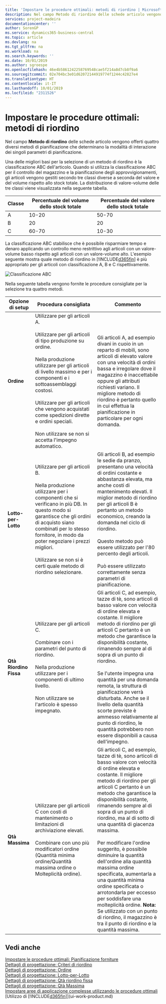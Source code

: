 ```yaml
---
title: 'Impostare le procedure ottimali: metodi di riordino | Microsoft Docs'
description: Nel campo Metodo di riordino delle schede articolo vengono offerti quattro diversi metodi di pianificazione che determinano la modalità di interazione dei singoli parametri di pianificazione.
services: project-madeira
documentationcenter: ''
author: SorenGP
ms.service: dynamics365-business-central
ms.topic: article
ms.devlang: na
ms.tgt_pltfrm: na
ms.workload: na
ms.search.keywords: ''
ms.date: 10/01/2019
ms.author: sgroespe
ms.openlocfilehash: 46e4b5861242258769548cae5f214a8d7cb8f9a6
ms.sourcegitcommit: 02e704bc3e01d62072144919774f1244c42827e4
ms.translationtype: HT
ms.contentlocale: it-IT
ms.lasthandoff: 10/01/2019
ms.locfileid: "2311526"
---
```

# <a name="setup-best-practices-reordering-policies"></a>Impostare le procedure ottimali: metodi di riordino
Nel campo **Metodo di riordino** delle schede articolo vengono offerti quattro diversi metodi di pianificazione che determinano la modalità di interazione dei singoli parametri di pianificazione.  

Una delle migliori basi per la selezione di un metodo di riordino è la classificazione ABC dell'articolo. Quando si utilizza la classificazione ABC per il controllo del magazzino e la pianificazione degli approvvigionamenti, gli articoli vengono gestiti secondo tre classi diverse a seconda del valore e del volume rispetto allo stock totale. La distribuzione di valore-volume delle tre classi viene visualizzata nella seguente tabella.

|Classe|Percentuale del volume dello stock totale|Percentuale del valore dello stock totale|
|-----|-----------------------------|----------------------------|
|A|10-20|50-70|
|B|20|20|
|C|60-70|10-30|

La classificazione ABC stabilisce che è possibile risparmiare tempo e denaro applicando un controllo meno restrittivo agli articoli con un valore-volume basso rispetto agli articoli con un valore-volume alto. L'esempio seguente mostra quale metodo di riordino in [!INCLUDE[d365fin](includes/d365fin_md.md)] è più appropriato per gli articoli con classificazione A, B e C rispettivamente.

![Classificazione ABC](media/abc_classification.png "abc_classification")

Nella seguente tabella vengono fornite le procedure consigliate per la selezione tra quattro metodi.  

|Opzione di setup|Procedura consigliata|Commento|  
|------------------|-------------------|-------------|  
|**Ordine**|Utilizzare per gli articoli A.<br /><br /> Utilizzare per gli articoli di tipo produzione su ordine.<br /><br /> Nella produzione utilizzare per gli articoli di livello massimo e per i componenti e i sottoassemblaggi costosi.<br /><br /> Utilizzare per gli articoli che vengono acquistati come spedizioni dirette e ordini speciali.<br /><br /> Non utilizzare se non si accetta l'impegno automatico.|Gli articoli A, ad esempio divani in cuoio in un reparto di mobili, sono articoli di elevato valore con una velocità di ordini bassa e irregolare dove il magazzino è inaccettabile oppure gli attributi richiesti variano. Il migliore metodo di riordino è pertanto quello in cui effettua la pianificazione in particolare per ogni domanda.|  
|**Lotto-per-Lotto**|Utilizzare per gli articoli B.<br /><br /> Nella produzione utilizzare per i componenti che si verificano in più DB. In questo modo si garantisce che gli ordini di acquisto siano combinati per lo stesso fornitore, in modo da poter negoziare i prezzi migliori.<br /><br /> Utilizzare se non si è certi quale metodo di riordino selezionare.|Gli articoli B, ad esempio le sedie da pranzo, presentano una velocità di ordini costante e abbastanza elevata, ma anche costi di mantenimento elevati. Il miglior metodo di riordino per gli articoli B è pertanto un metodo economico, creando la domanda nel ciclo di riordino.<br /><br /> Questo metodo può essere utilizzato per l'80 percento degli articoli.<br /><br /> Può essere utilizzato correttamente senza parametri di pianificazione.|  
|**Qtà Riordino Fissa**|Utilizzare per gli articoli C.<br /><br /> Combinare con i parametri del punto di riordino.<br /><br /> Nella produzione utilizzare per i componenti di ultimo livello.<br /><br /> Non utilizzare se l'articolo è spesso impegnato.|Gli articoli C, ad esempio, tazze di tè, sono articoli di basso valore con velocità di ordine elevata e costante. Il migliore metodo di riordino per gli articoli C pertanto è un metodo che garantisce la disponibilità costante, rimanendo sempre al di sopra di un punto di riordino.<br /><br /> Se l'utente impegna una quantità per una domanda remota, la struttura di pianificazione verrà disturbata. Anche se il livello della quantità scorte previste è ammesso relativamente al punto di riordino, le quantità potrebbero non essere disponibili a causa dell'impegno.|  
|**Qtà Massima**|Utilizzare per gli articoli C con costi di mantenimento o limitazioni di archiviazione elevati.<br /><br /> Combinare con uno più modificatori ordine (Quantità minima ordine/Quantità massima ordine o Molteplicità ordine).|Gli articoli C, ad esempio, tazze di tè, sono articoli di basso valore con velocità di ordine elevata e costante. Il migliore metodo di riordino per gli articoli C pertanto è un metodo che garantisce la disponibilità costante, rimanendo sempre al di sopra di un punto di riordino, ma al di sotto di una quantità di giacenza massima.<br /><br /> Per modificare l'ordine suggerito, è possibile diminuire la quantità dell'ordine alla quantità massima ordine specificata, aumentarla a una quantità minima ordine specificata o arrotondarla per eccesso per soddisfare una molteplicità ordine. **Nota:** Se utilizzato con un punto di riordino, il magazzino è tra il punto di riordino e la quantità massima.|  

## <a name="see-also"></a>Vedi anche  
 [Impostare le procedure ottimali: Pianificazione forniture](setup-best-practices-supply-planning.md)   
 [Dettagli di progettazione: Criteri di riordino](design-details-reordering-policies.md)   
 [Dettagli di progettazione: Ordine](design-details-order.md)   
 [Dettagli di progettazione: Lotto-per-Lotto](design-details-lot-for-lot.md)   
 [Dettagli di progettazione: Qtà riordino fissa](design-details-fixed-reorder-qty.md)   
 [Dettagli di progettazione: Qtà Massima](design-details-maximum-qty.md)   
 [Impostare aree di applicazione complesse utilizzando le procedure ottimali](set-up-complex-application-areas-using-best-practices.md)  
 [Utilizzo di [!INCLUDE[d365fin](includes/d365fin_md.md)]](ui-work-product.md)
